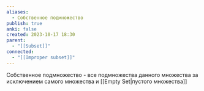 ```yaml
---
aliases:
  - Собственное подмножество
publish: true
anki: false
created: 2023-10-17 18:30
parent:
  - "[[Subset]]"
connected:
  - "[[Improper subset]]"
---
```

Собственное подмножество - все подмножества данного множества за исключением самого множества и [[Empty Set|пустого множества]]














